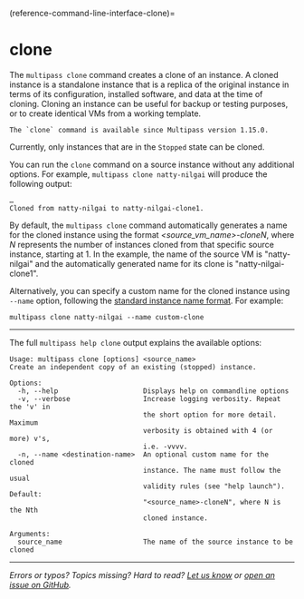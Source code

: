 (reference-command-line-interface-clone)=
# clone

The `multipass clone` command creates a clone of an instance. A cloned instance is a standalone instance that is a replica of the original instance in terms of its configuration, installed software, and data at the time of cloning. Cloning an instance can be useful for backup or testing purposes, or to create identical VMs from a working template.

```{caution}
The `clone` command is available since Multipass version 1.15.0.
```

Currently, only instances that are in the `Stopped` state can be cloned. 

You can run the `clone` command  on a source instance without any additional options. For example, `multipass clone natty-nilgai` will produce the following output:

```{code-block} text
…
Cloned from natty-nilgai to natty-nilgai-clone1.
```

By default, the `multipass clone` command automatically generates a name for the cloned instance using the format *<source_vm_name>-cloneN*, where *N* represents the number of instances cloned from that specific source instance, starting at 1. In the example, the name of the source VM is "natty-nilgai" and the automatically generated name for its clone is "natty-nilgai-clone1".

Alternatively, you can specify a custom name for the cloned instance using `--name` option, following the [standard instance name format](/reference/instance-name-format). For example:

```
multipass clone natty-nilgai --name custom-clone
```

---

The full `multipass help clone` output explains the available options:

```{code-block} text
Usage: multipass clone [options] <source_name>
Create an independent copy of an existing (stopped) instance.

Options:
  -h, --help                     Displays help on commandline options
  -v, --verbose                  Increase logging verbosity. Repeat the 'v' in
                                 the short option for more detail. Maximum
                                 verbosity is obtained with 4 (or more) v's,
                                 i.e. -vvvv.
  -n, --name <destination-name>  An optional custom name for the cloned
                                 instance. The name must follow the usual
                                 validity rules (see "help launch"). Default:
                                 "<source_name>-cloneN", where N is the Nth
                                 cloned instance.

Arguments:
  source_name                    The name of the source instance to be cloned
```
---

*Errors or typos? Topics missing? Hard to read? <a href="https://docs.google.com/forms/d/e/1FAIpQLSd0XZDU9sbOCiljceh3rO_rkp6vazy2ZsIWgx4gsvl_Sec4Ig/viewform?usp=pp_url&entry.317501128=https://multipass.run/docs/clone-command" target="_blank">Let us know</a> or <a href="https://github.com/canonical/multipass/issues/new/choose" target="_blank">open an issue on GitHub</a>.*

